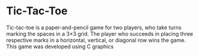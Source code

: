 # Tic-Tac-Toe
Tic-tac-toe is a paper-and-pencil game for two players, who take turns marking the spaces in a 3×3 grid. The player who succeeds in placing three respective marks in a horizontal, vertical, or diagonal row wins the game. This game was developed using C graphics

